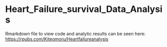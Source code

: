 # Heart_Failure_survival_Data_Analysis


Rmarkdown file to view code and analytic results can be seen here: https://rpubs.com/Kiteomoru/Heartfailureanalysis
